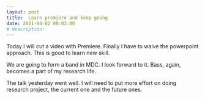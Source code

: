 ```yaml
---
layout: post
title:  Learn premiere and keep going
date: 2021-04-02 00:03:00
# description: 
---
```


Today I will cut a video with Premiere. Finally I have to waive the powerpoint approach. This is good to learn new skill.

We are going to form a band in MDC. I look forward to it. Bass, again, becomes a part of my research life.

The talk yesterday went well. I will need to put more effort on doing research project, the current one and the future ones.
